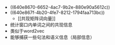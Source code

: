 - ((640e8670-6652-4ac7-9b2e-880e90a5612c))
- ((640e867f-4b20-4fe7-8212-1794faa713bc))
	- [[共现矩阵词向量]]
- 统计窗口内单词之间的共现信息
- 类似于word2vec
- 能够捕获一些句法和语义信息（局部信息）